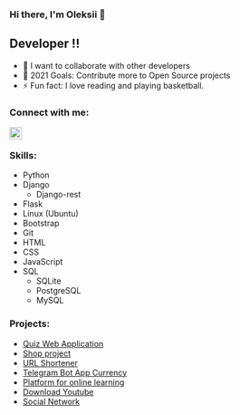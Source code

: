 ### Hi there, I'm Oleksii  👋

## Developer !!

- 👯 I want to collaborate with other developers
- 🥅 2021 Goals: Contribute more to Open Source projects
- ⚡ Fun fact: I love reading and playing basketball.

### Connect with me:

[<img align="left" alt="codeSTACKr | LinkedIn" tiile="Python" width="22px" src="https://cdn.jsdelivr.net/npm/simple-icons@v3/icons/linkedin.svg" />][linkedin]

<br />



### Skills:

* Python
* Django
  * Django-rest 
* Flask
* Linux (Ubuntu)
* Bootstrap
* Git
* HTML
* CSS
* JavaScript
* SQL
  * SQLite
  * PostgreSQL
  * MySQL

### Projects:
* [Quiz Web Application][Quiz_Web_Application]
* [Shop project][Shop_project]
* [URL Shortener][URL_Shorfener]
* [Telegram Bot App Currency][Telegram_bot_app_vlut]
* [Platform for online learning][Platform_for_online_learning]
* [Download Youtube][Download_Youtube_link]
* [Social Network][Social_Network]

[Telegram_bot_app_vlut]: https://github.com/OleksiiMartseniuk/Telegram_bot_app_vlut
[Quiz_Web_Application]: https://github.com/OleksiiMartseniuk/Quiz_Web_Application
[Shop_project]: https://github.com/OleksiiMartseniuk/Shop_project
[URL_Shorfener]: https://github.com/OleksiiMartseniuk/URL_Shorfener
[linkedin]: https://www.linkedin.com/in/olekseii-martseniuk-6a8197218/
[Platform_for_online_learning]: https://github.com/OleksiiMartseniuk/Education
[Download_Youtube_link]: https://github.com/OleksiiMartseniuk/Download-Youtube
[Social_Network]: https://github.com/OleksiiMartseniuk/Social-Network